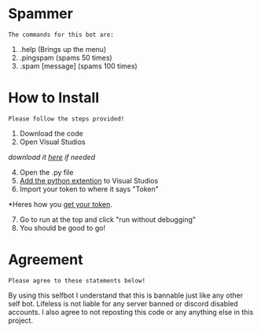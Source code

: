 # Spammer
	The commands for this bot are:
1. .help (Brings up the menu)
2. .pingspam (spams 50 times)
3. .spam [message] (spams 100 times)

# How to Install
	Please follow the steps provided!
1. Download the code
2. Open Visual Studios

*download it [here](https://code.visualstudio.com/download) if needed*

4. Open the .py file
5. [Add the python extention](https://www.youtube.com/watch?v=vBrrOa_SJog) to Visual Studios
6. Import your token to where it says "Token"

*Heres how you [get your token](https://www.youtube.com/watch?v=YEgFvgg7ZPI).

7. Go to run at the top and click "run without debugging"
8. You should be good to go!

#  Agreement
	Please agree to these statements below!
By using this selfbot I understand that this is bannable just like any other self bot. Lifeless is not liable for any server banned or discord disabled accounts.
I also agree to not reposting this code or any anything else in this project.
